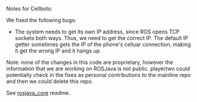 Notes for Cellbots:

We fixed the following bugs:
- The system needs to get its own IP address, since ROS opens TCP sockets
  both ways. Thus, we need to get the correct IP. The default IP getter
  sometimes gets the IP of the phone's celluar connection, making it get
  the wrong IP and it hangs up.


Note: none of the changes in this code are proprietary, however the
information that we are working on ROSJava is not public. playertwo could
potentially check in the fixes as personal contributions to the mainline
repo and then we could delete this repo.

See [rosjava_core](https://github.com/rosjava/rosjava_core) readme.
